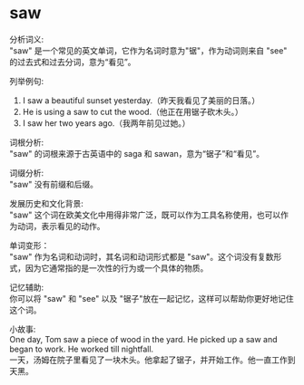 # saw

分析词义:  
"saw" 是一个常见的英文单词，它作为名词时意为"锯"，作为动词则来自 "see" 的过去式和过去分词，意为“看见”。

  

列举例句:

  

1.  I saw a beautiful sunset yesterday.（昨天我看见了美丽的日落。）
2.  He is using a saw to cut the wood.（他正在用锯子砍木头。）
3.  I saw her two years ago.（我两年前见过她。）

  

词根分析:  
"saw" 的词根来源于古英语中的 saga 和 sawan，意为“锯子”和“看见”。

  

词缀分析:  
"saw" 没有前缀和后缀。

  

发展历史和文化背景:  
"saw" 这个词在欧美文化中用得非常广泛，既可以作为工具名称使用，也可以作为动词，表示看见的动作。

  

单词变形：  
"saw" 作为名词和动词时，其名词和动词形式都是 "saw"。这个词没有复数形式，因为它通常指的是一次性的行为或一个具体的物质。

  

记忆辅助:  
你可以将 "saw" 和 "see" 以及 "锯子"放在一起记忆，这样可以帮助你更好地记住这个词。

  

小故事:  
One day, Tom saw a piece of wood in the yard. He picked up a saw and began to work. He worked till nightfall.  
一天，汤姆在院子里看见了一块木头。他拿起了锯子，并开始工作。他一直工作到天黑。
